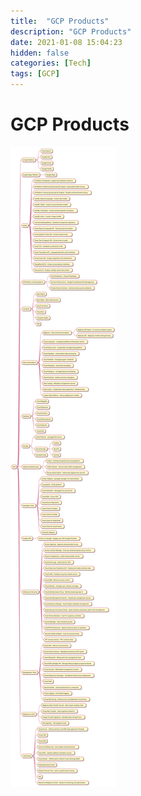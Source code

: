 ```yaml
---
title:  "GCP Products"
description: "GCP Products"
date: 2021-01-08 15:04:23
hidden: false
categories: [Tech]
tags: [GCP]
---
```


# GCP Products

![GCP](2021-01-08-gcp-products.svg "GCP")